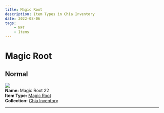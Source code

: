 ```yaml
---
title: Magic Root
description: Item Types in Chia Inventory
date: 2022-08-06
tags:
    - NFT
    - Items
---
```


# Magic Root
## Normal

<div class="item_thumbnail">
<a href="../../../Other/Magic_Root/Magic_Root"><img loading="lazy" src="https://g3besa3udzok3iz4dbboefkpzxwny462bwqf4oasrbmmenz3aa.arweave.net/NsJJA3QeXK2jPBhC4hVPzezcc9oNoF44EohYwjc7-AM"></a><br/>
<div><strong>Name:</strong> Magic Root 22</div>
<div><strong>Item Type:</strong> <a href="../../../Other/Magic_Root/Magic_Root">Magic Root</a></div>
<div><strong>Collection:</strong> <a href="https://www.spacescan.io/xch/nft/collection/col16fpva26fhdjp2echs3cr7c30gzl7qe67hu9grtsjcqldz354asjsyzp6wx">Chia Inventory</a></div>
</div>
<hr style="clear:both;"/>

